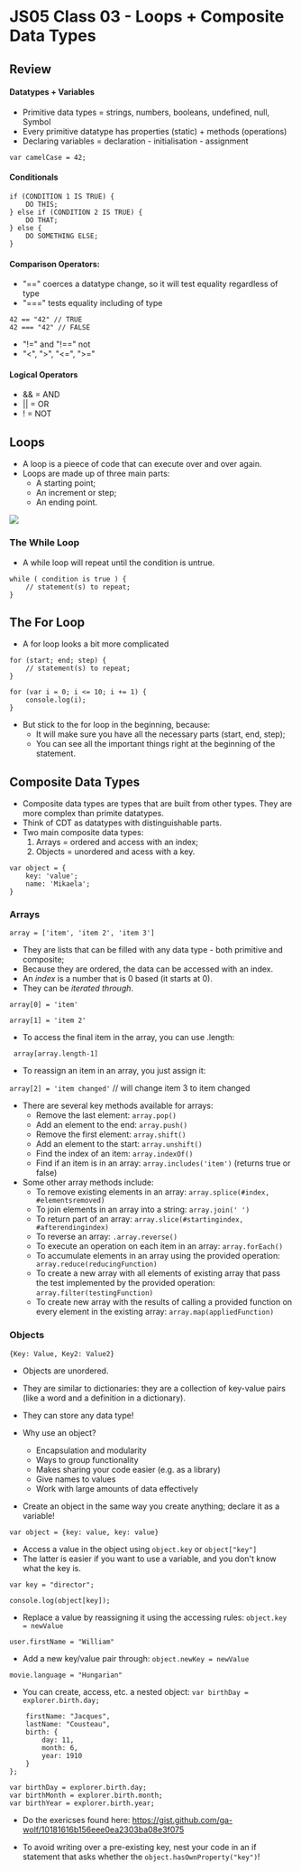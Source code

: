 # JS05 Class 03 - Loops + Composite Data Types

## Review

#### Datatypes + Variables
* Primitive data types = strings, numbers, booleans, undefined, null, Symbol
* Every primitive datatype has properties (static) + methods (operations)
* Declaring variables = declaration - initialisation - assignment

``` var camelCase = 42; ```
#### Conditionals 

``` 
if (CONDITION 1 IS TRUE) {
    DO THIS;
} else if (CONDITION 2 IS TRUE) {
    DO THAT;
} else {
    DO SOMETHING ELSE;
}
```

#### Comparison Operators:
* "==" coerces a datatype change, so it will test equality regardless of type
* "===" tests equality including of type

```
42 == "42" // TRUE
42 === "42" // FALSE
```

* "!=" and "!==" not
* "<", ">", "<=", ">="

#### Logical Operators
* && = AND
* || = OR
* ! = NOT

## Loops

* A loop is a pieece of code that can execute over and over again.
* Loops are made up of three main parts:
    * A starting point;
    * An increment or step;
    * An ending point.

![](img/loops.png)


### The While Loop

* A while loop will repeat until the condition is untrue.
```
while ( condition is true ) {
    // statement(s) to repeat;
}
```

## The For Loop

* A for loop looks a bit more complicated
```
for (start; end; step) {
    // statement(s) to repeat;
}
```


``` 
for (var i = 0; i <= 10; i += 1) {
    console.log(i);
}
```

* But stick to the for loop in the beginning, because:
    * It will make sure you have all the necessary parts (start, end, step);
    * You can see all the important things right at the beginning of the statement.


## Composite Data Types
* Composite data types are types that are built from other types. They are more complex than primite datatypes.
* Think of CDT as datatypes with distinguishable parts.
* Two main composite data types:
    1. Arrays = ordered and access with an index;
    2. Objects = unordered and acess with a key.

``` 
var object = {
    key: 'value';
    name: 'Mikaela';
}
```

### Arrays

``` array = ['item', 'item 2', 'item 3'] ```

* They are lists that can be filled with any data type - both primitive and composite;
* Because they are ordered, the data can be accessed with an index.
* An _index_ is a number that is 0 based (it starts at 0).
* They can be _iterated through_.

```array[0] = 'item'```

```array[1] = 'item 2'```

* To access the final item in the array, you can use .length:

``` array[array.length-1]```

* To reassign an item in an array, you just assign it:

```array[2] = 'item changed'``` // will change item 3 to item changed

* There are several key methods available for arrays:
    * Remove the last element: ```array.pop()```
    * Add an element to the end: ```array.push()```
    * Remove the first element: ```array.shift()```
    * Add an element to the start: ```array.unshift()```
    * Find the index of an item: ```array.indexOf()```
    * Find if an item is in an array: ```array.includes('item')``` (returns true or false)
* Some other array methods include:
    * To remove existing elements in an array: ```array.splice(#index, #elementsremoved)```
    * To join elements in an array into a string: ```array.join(' ')```
    * To return part of an array: ```array.slice(#startingindex, #afterendingindex)```
    * To reverse an array: ```.array.reverse()```
    * To execute an operation on each item in an array: ```array.forEach()```
    * To accumulate elements in an array using the provided operation: ``` array.reduce(reducingFunction)```
    * To create a new array with all elements of existing array that pass the test implemented by the provided operation: ```array.filter(testingFunction)```
    * To create new array with the results of calling a provided function on every element in the existing array: ```array.map(appliedFunction)```
    
### Objects

```{Key: Value, Key2: Value2}```

* Objects are unordered.
* They are similar to dictionaries: they are a collection of key-value pairs (like a word and a definition in a dictionary).
* They can store any data type!
* Why use an object?
    * Encapsulation and modularity
    * Ways to group functionality
    * Makes sharing your code easier (e.g. as a library)
    * Give names to values
    * Work with large amounts of data effectively

* Create an object in the same way you create anything; declare it as a variable!

``` var object = {key: value, key: value} ```

* Access a value in the object using ```object.key``` or ```object["key"]```
* The latter is easier if you want to use a variable, and you don't know what the key is.

```var key = "director";```

```console.log(object[key]);```

* Replace a value by reassigning it using the accessing rules: 
```object.key = newValue ```

```user.firstName = "William"```

* Add a new key/value pair through:
```object.newKey = newValue```

```movie.language = "Hungarian"```

* You can create, access, etc. a nested object:  ```var birthDay = explorer.birth.day;```
```var explorer = {
    firstName: "Jacques",
    lastName: "Cousteau",
    birth: {
        day: 11,
        month: 6,
        year: 1910
    }
};

var birthDay = explorer.birth.day;
var birthMonth = explorer.birth.month;
var birthYear = explorer.birth.year;
```

* Do the exericses found here: https://gist.github.com/ga-wolf/10181616b156eee0ea2303ba08e3f075

* To avoid writing over a pre-existing key, nest your code in an if statement that asks whether the ```object.hasOwnProperty("key")```!
